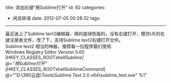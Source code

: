 title: 添加右键“用Sublime打开”
id: 92
categories:
  - 闲言碎语
date: 2012-07-05 00:28:32
tags:
---

最近迷上了Sublime text2编辑器，用的是绿色版的，没有右键打开，模仿UE的右键注册表文件，改了下，支持Sublime text2右键打开文件。
</br>Sublime text2 相当的神器，推荐每一位程序猿们使用.
</br>Windows Registry Editor Version 5.00
</br>[HKEY_CLASSES_ROOT*shellSublime]
</br>@=&quot;用Sublime打开&quot;
</br>[HKEY_CLASSES_ROOT*shellSublimeCommand]
</br>@=&quot;&quot;D:\360云盘\Tools\Sublime Text 2.0 x64\sublime_text.exe&quot; %1&quot;
</br>